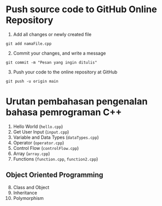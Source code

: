 # Push source code to GitHub Online Repository

1. Add all changes or newly created file
```
git add namaFile.cpp
```

2. Commit your changes, and write a message
```
git commit -m "Pesan yang ingin ditulis"
```

3. Push your code to the online repository at GitHub
```
git push -u origin main
```

# Urutan pembahasan pengenalan bahasa pemrograman C++

1. Hello World (```hello.cpp```)
2. Get User Input (```input.cpp```)
3. Variable and Data Types (```dataTypes.cpp```)
4. Operator (```operator.cpp```)
5. Control Flow (```controlFlow.cpp```)
6. Array (```array.cpp```)
7. Functions (```function.cpp```, ```function2.cpp```)

## Object Oriented Programming
8. Class and Object
9. Inheritance
10. Polymorphism
